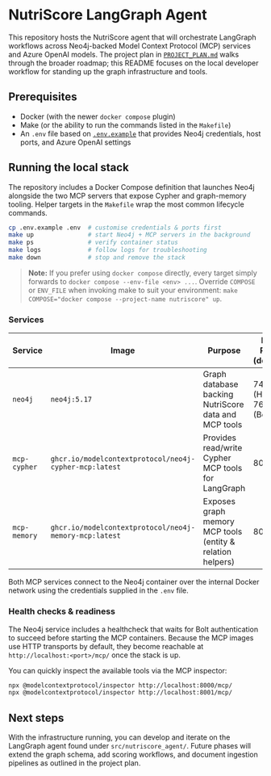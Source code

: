 # NutriScore LangGraph Agent

This repository hosts the NutriScore agent that will orchestrate LangGraph workflows across Neo4j-backed Model Context Protocol (MCP) services and Azure OpenAI models. The project plan in [`PROJECT_PLAN.md`](PROJECT_PLAN.md) walks through the broader roadmap; this README focuses on the local developer workflow for standing up the graph infrastructure and tools.

## Prerequisites

* Docker (with the newer `docker compose` plugin)
* Make (or the ability to run the commands listed in the `Makefile`)
* An `.env` file based on [`.env.example`](.env.example) that provides Neo4j credentials, host ports, and Azure OpenAI settings

## Running the local stack

The repository includes a Docker Compose definition that launches Neo4j alongside the two MCP servers that expose Cypher and graph-memory tooling. Helper targets in the `Makefile` wrap the most common lifecycle commands.

```bash
cp .env.example .env  # customise credentials & ports first
make up               # start Neo4j + MCP servers in the background
make ps               # verify container status
make logs             # follow logs for troubleshooting
make down             # stop and remove the stack
```

> **Note:** If you prefer using `docker compose` directly, every target simply forwards to `docker compose --env-file <env> ...`. Override `COMPOSE` or `ENV_FILE` when invoking make to suit your environment: `make COMPOSE="docker compose --project-name nutriscore" up`.

### Services

| Service        | Image                                                    | Purpose                                                     | Host Ports (default) |
| -------------- | -------------------------------------------------------- | ----------------------------------------------------------- | -------------------- |
| `neo4j`        | `neo4j:5.17`                                             | Graph database backing NutriScore data and MCP tools        | 7474 (HTTP), 7687 (Bolt) |
| `mcp-cypher`   | `ghcr.io/modelcontextprotocol/neo4j-cypher-mcp:latest`   | Provides read/write Cypher MCP tools for LangGraph          | 8000                 |
| `mcp-memory`   | `ghcr.io/modelcontextprotocol/neo4j-memory-mcp:latest`   | Exposes graph memory MCP tools (entity & relation helpers)  | 8001                 |

Both MCP services connect to the Neo4j container over the internal Docker network using the credentials supplied in the `.env` file.

### Health checks & readiness

The Neo4j service includes a healthcheck that waits for Bolt authentication to succeed before starting the MCP containers. Because the MCP images use HTTP transports by default, they become reachable at `http://localhost:<port>/mcp/` once the stack is up.

You can quickly inspect the available tools via the MCP inspector:

```bash
npx @modelcontextprotocol/inspector http://localhost:8000/mcp/
npx @modelcontextprotocol/inspector http://localhost:8001/mcp/
```

## Next steps

With the infrastructure running, you can develop and iterate on the LangGraph agent found under `src/nutriscore_agent/`. Future phases will extend the graph schema, add scoring workflows, and document ingestion pipelines as outlined in the project plan.
